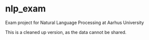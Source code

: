 # nlp_exam
Exam project for Natural Language Processing at Aarhus University


This is a cleaned up version, as the data cannot be shared.